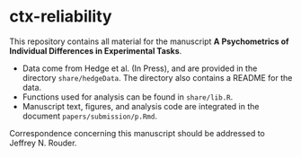 # ctx-reliability

This repository contains all material for the manuscript  **A Psychometrics of Individual Differences in Experimental Tasks**.

- Data come from Hedge et al. (In Press), and are provided in the directory `share/hedgeData`. The directory also contains a README for the data.
- Functions used for analysis can be found in `share/lib.R`. 
- Manuscript text, figures, and analysis code are integrated in the document `papers/submission/p.Rmd`.



Correspondence concerning this manuscript should be addressed to Jeffrey N. Rouder.


